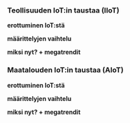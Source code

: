 ### Teollisuuden IoT:in taustaa (IIoT)

**erottuminen IoT:stä**

**määrittelyjen vaihtelu**

**miksi nyt? + megatrendit**

### Maatalouden IoT:in taustaa (AIoT)

**erottuminen IoT:stä**

**määrittelyjen vaihtelu**

**miksi nyt? + megatrendit**